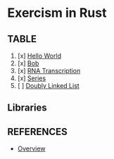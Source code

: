 # Exercism in Rust

## TABLE

1. [x] [Hello World](https://exercism.org/tracks/rust/exercises/hello-world) 
2. [x] [Bob](https://exercism.org/tracks/rust/exercises/bob)
3. [x] [RNA Transcription](https://exercism.org/tracks/rust/exercises/rna-transcription)
4. [x] [Series](https://exercism.org/tracks/rust/exercises/series)
5. [ ] [Doubly Linked List](https://exercism.org/tracks/rust/exercises/doubly-linked-list)

## Libraries

## REFERENCES
- [Overview](https://exercism.org/tracks/rust)

